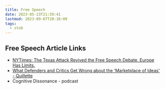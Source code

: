```yaml
---
title: Free Speech
date: 2023-05-23T21:59:41
lastmod: 2023-09-07T20:38:09
tags:
  - stub
---
```


## Free Speech Article Links

- [NYTimes: The Texas Attack Revived the Free Speech Debate. Europe Has Limits.](https://www.nytimes.com/2019/08/06/world/europe/el-paso-shooting-freedom-of-speech.html)
- [What Defenders and Critics Get Wrong about the 'Marketplace of Ideas' - Quillette](https://quillette.com/2019/06/24/what-defenders-and-critics-get-wrong-about-the-marketplace-of-ideas/)
- Cognitive Dissonance - podcast

